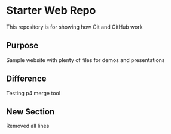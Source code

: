 # Starter Web Repo

This repository is for showing how Git and GitHub work

## Purpose

Sample website with plenty of files for demos and presentations

## Difference
Testing p4 merge tool

## New Section
Removed all lines